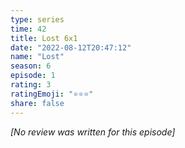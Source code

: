 ```yaml
---
type: series
time: 42
title: Lost 6x1
date: "2022-08-12T20:47:12"
name: "Lost"
season: 6
episode: 1
rating: 3
ratingEmoji: "⭐️⭐️⭐️"
share: false
---
```


*[No review was written for this episode]*